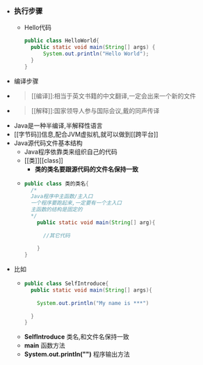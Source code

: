 - ### 执行步骤
	- Hello代码
	  ```java
	  public class HelloWorld{
	  	public static void main(String[] args) {
	  		System.out.println("Hello World");
	  	}
	  }
	  ```
- 编译步骤
- > [[编译]]:相当于英文书籍的中文翻译,一定会出来一个新的文件
- > [[解释]]:国家领导人参与国际会议,戴的同声传译
- Java是一种半编译,半解释性语言
- [[字节码]]信息,配合JVM虚拟机,就可以做到[[跨平台]]
- Java源代码文件基本结构
	- Java程序依靠类来组织自己的代码
	- [[类]][[class]]
		- **类的类名要跟源代码的文件名保持一致**
	- ```java
	  public class 类的类名{
	    /*
	    Java程序中主函数/主入口
	    一个程序要跑起来,一定要有一个主入口
	    主函数的结构是固定的
	    */
	      public static void main(String[] arg){
	        
	        //其它代码
	        
	      }
	  }
	  ```
- 比如
	- ```java
	  public class SelfIntroduce{
	  	public static void main(String[] args){
	        
	      System.out.println("My name is ***")
	      
	  	}
	  }
	  ```
	- **SelfIntroduce** 类名,和文件名保持一致
	- **main** 函数方法
	- **System.out.println("")** 程序输出方法